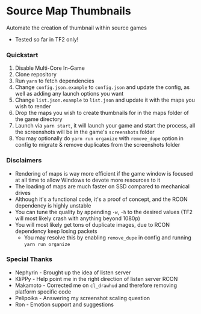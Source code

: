 # Source Map Thumbnails

Automate the creation of thumbnail within source games

- Tested so far in TF2 only!

### Quickstart

1. Disable Multi-Core In-Game
2. Clone repository
3. Run `yarn` to fetch dependencies
4. Change `config.json.example` to `config.json` and update the config, as well as adding any launch options you want
5. Change `list.json.example` to `list.json` and update it with the maps you wish to render
6. Drop the maps you wish to create thumbnails for in the maps folder of the game directory
7. Launch via `yarn start`, it will launch your game and start the process, all the screenshots will be in the game's `screenshots` folder
8. You may optionally do `yarn run organize` with `remove_dupe` option in config to migrate & remove duplicates from the screenshots folder

### Disclaimers

- Rendering of maps is way more efficient if the game window is focused at all time to allow Windows to devote more resources to it
- The loading of maps are much faster on SSD compared to mechanical drives
- Although it's a functional code, it's a proof of concept, and the RCON dependency is highly unstable
- You can tune the quality by appending `-w`, `-h` to the desired values (TF2 will most likely crash with anything beyond 1080p)
- You will most likely get tons of duplicate images, due to RCON dependency keep losing packets
  - You may resolve this by enabling `remove_dupe` in config and running `yarn run organize`

### Special Thanks

- Nephyrin - Brought up the idea of listen server
- KliPPy - Help point me in the right direction of listen server RCON
- Makamoto - Corrected me on `cl_drawhud` and therefore removing platform specific code
- Pelipoika - Answering my screenshot scaling question
- Ron - Emotion support and suggestions
